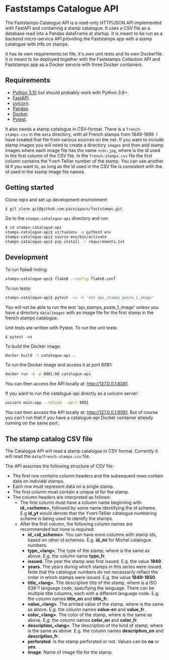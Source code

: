# Faststamps Catalogue API

The Faststamps Catalogue API is a read-only HTTP/JSON API implemented with FastAPI and containing a stamp catalogue. It uses a CSV file as a database read into a Pandas dataFrame at startup. It is meant to be run as a backend micro-service API providing the Faststamps app with a stamp catalogue with info on stamps.

It has its own requirements.txt file, it's own unit tests and its own Dockerfile. It is meant to be deployed together with the Faststamps Collection API and Faststamps app as a Docker service with three Docker containers.

## Requirements

 * [Python 3.10](https://www.python.org/) but should probably work with Python 3.8+.
 * [FastAPI](https://fastapi.tiangolo.com/).
 * [uvicorn](https://www.uvicorn.org).
 * [Pandas](https://pandas.pydata.org/).
 * [Docker](https://www.docker.com).
 * [Pytest](https://docs.pytest.org).

It also needs a stamp catalogue in CSV-format. There is a `french-stamps.csv` in the `data` directory, with all French stamps from 1849-1999. I have created that file from various sources on the net. If you want to include stamp images you will need to create a directory `images` and then add stamp images where each image file has the name `<id>.jpg`, where <id> is the id used in the first column of the CSV file. In the `french-stamps.csv` file the first column contains the Yvert-Tellier number of the stamp. You can use another id if you want to, as long as the id used in the CSV file is consistent with the id used in the stamp image file names.

## Getting started

Clone repo and set up development environment:
```bash
$ git clone git@github.com:pacoispaco/faststamps.git
```

Go to the `stamps-catalogue-api` directory and run:
```bash
$ cd stamps-catalogue-api
stamps-catalogue-api$ virtualenv -p python3 env
stamps-catalogue-api$ source env/bin/activate
stamps-catalogue-api$ pip install -r requirements.txt
```

## Development

To run flake8 linting:
```bash
stamps-catalogue-api$ flake8 --config flake8.conf
```

To run tests:
```bash
stamps-catalogue-api$ pytest -vs -k 'not api_stamps_poste_1_image'
```

You will not be able to run the test 'api\_stamps\_poste\_1\_image' unless you have a directory `data/images` with an image file for the first stamp in the french stamps catalogue.

Unit tests are written with Pytest. To run the unit tests:
```
$ pytest -vs
```

To build the Docker image:

```bash
docker build -t catalogue-api .
```

To run the Docker image and access it at port 8081:

```bash
docker run -d -p 8081:80 catalogue-api
```

You can then access the API locally at: http://127.0.0.1:8081.

If you want to run the catalogue-api directly as a uvicorn server:

```bash
uvicorn main:app --reload --port 8081
```

You can then access the API locally at: http://127.0.0.1:8081. But of course you can't run that if
you have a catalogue-api Docker container already running on the same port.


## The stamp catalog CSV file

The Catalogue API will read a stamp catalogue in CSV format. Currently it will read the `data/french-stamps.csv` file.

The API assumes the following structure of CSV file:

* The first row contains column headers and the subsequent rows contain data on individal stamps.
* Each row must represent data on a single stamp.
* The first column must contain a unique id for the stamp.
* The column headers are interpreted as follows:
  * The first column must have a column name beginning with **id_\<scheme\>**, followed by some name identifying the id scheme. E.g **id_yt** would denote that the Yvert-Tellier catalogue numbering scheme is being used to identify the stamps.
  * After the first column, the following column names are recommended but none is required:
    - **id_\<id_scheme\>**. You can have more columns with stamp ids, based on other id schemes. E.g. **id_mi** for Michel catalogue numbers.
    - **type_\<lang\>**. The type of the stamp, where <lang> is the same as above. E.g. the column name **type_fr**.
    - **issued**. The year the stamp was first issued. E.g. the value **1849**.
    - **years**. The years during which stamps in this series were issued. Note that the catalogue numbers do not necessarily reflect the order in which stamps were issued. E.g. the value **1849-1850**.
    - **title_\<lang\>**. The descriptive title of the stamp, where <lang> is a ISO 639-1 language code, specifying the language. There can be multiple title columns, each with a different language code. E.g. the column names **title_en** and **title_fr**.
    - **value_\<lang\>**. The printed value of the stamp, where <lang> is the same as above. E.g. the column names **value-en** and **value_fr**.
    - **color_\<lang\>**. The color of the stamp, where <lang> is the same as above. E.g. the column names **color_en** and **color_fr**.
    - **description_\<lang\>**. The description of the kind of stamp, where <lang> is the same as above. E.g. the column names **description_en** and **description_fr**.
    - **perforated**. Is the stamp perforated or not. Values can be **no** or **yes**.
    - **image**. Name of image file for the stamp.
